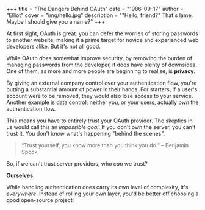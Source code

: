 +++
title = "The Dangers Behind OAuth"
date = "1986-09-17"
author = "Elliot"
cover = "img/hello.jpg"
description = "\"Hello, friend?\" That's lame. Maybe I should give you a name?"
+++

At first sight, OAuth is great: you can defer the worries of storing passwords to another website, making it a prime target for novice and experienced web developers alike. But it's not all good.

While OAuth *does* somewhat improve security, by removing the burden of managing passwords from the developer, it does have plenty of downsides. One of them, as more and more people are beginning to realise, is **privacy**. 

By giving an external company control over your authentication flow, you're putting a substantial amount of power in their hands. For starters, if a user's account were to be removed, they would also lose access to your service. Another example is data control; neither you, or your users, actually *own* the authentication flow. 

This means you have to entirely trust your OAuth provider. The skeptics in us would call this an *impossible goal*. If you don't own the server, you can't trust it. You don't *know* what's happening "behind the scenes".

> “Trust yourself, you know more than you think you do.” – Benjamin Spock

So, if we can't trust server providers, who *can* we trust?

**Ourselves**.

While handling authentication does carry its own level of complexity, it's *everywhere*. Instead of rolling your own layer, you'd be better off choosing a good open-source projectl
<!--stackedit_data:
eyJoaXN0b3J5IjpbLTEyNjAzODk4MTNdfQ==
-->